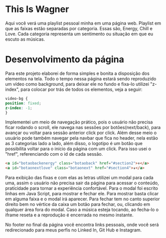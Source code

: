 # This Is Wagner
Aqui você verá uma playlist pessoal minha em uma página web.
Playlist em que as faixas estão separadas por categoria. Essas são, Energy, Chill e Love. Cada categoria representa um sentimento ou situação em que eu escuto as músicas.

# Desenvolvimento da página
Para este projeto elaborei de forma simples e bonita a disposição dos elementos na tela. Todo o tempo nessa página estará sendo reproduzido um vídeo como background, para deixar ele no fundo e fixa-lo utilizei "z-index", para colocar por trás de todos os elementos, veja a seguir:
```css
video-bg {
position: fixed;
z-index: -1;
}
```
Implementei um meio de navegação prático, pois o usuário não precisa ficar rodando o scroll, ele navega nas sessões por botões(next/back), para avançar ou voltar para sessão anterior click por click. Além desse meio o usuário pode também navegar pela navbar que fica no header, nela estão as 3 categorias lado a lado, além disso, o logotipo é um botão que possibilita voltar para o início da página com um click. Para isso usei o "href", referenciando com o id de cada sessão.
```html
<a id="botaobackenergy" class="botaoback" href="#section2">↟</a>
<a id="botaonextlove" class="botaonext" href="#section4">↡</a>
```
Para exibição das fixas e com elas as letras utilizei um modal para cada uma, assim o usuário não precisa sair da página para acessar o conteúdo, praticidade para tornar a experiência confortável. Para o modal foi escrito linhas em Java Script, para mostrar e fechar ele. Para mostrar basta clicar em alguma faixa e o modal irá aparecer. Para fechar tem no canto superior direito bem no vértice da caixa um botão para fechar, ou, clicando em qualquer área fora do modal. Caso a música esteja tocando, ao fecha-lo o iframe reseta e a reprodução é encerrada no mesmo instante.

No footer no final da página você encontra links pessoais, onde você será redirecionado para meus perfis no Linked In, Git Hub e Instagram.
